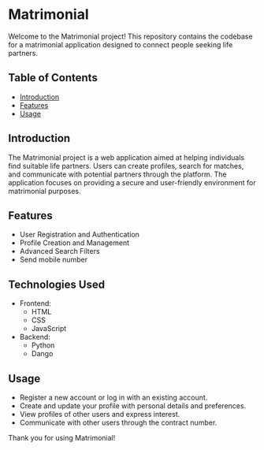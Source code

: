# Matrimonial

Welcome to the Matrimonial project! This repository contains the codebase for a matrimonial application designed to connect people seeking life partners.

## Table of Contents

- [Introduction](#introduction)
- [Features](#features)
- [Usage](#usage)

## Introduction

The Matrimonial project is a web application aimed at helping individuals find suitable life partners. Users can create profiles, search for matches, and communicate with potential partners through the platform. The application focuses on providing a secure and user-friendly environment for matrimonial purposes.

## Features

- User Registration and Authentication
- Profile Creation and Management
- Advanced Search Filters
- Send mobile number

## Technologies Used

- Frontend:
  - HTML
  - CSS
  - JavaScript
- Backend:
  - Python
  - Dango
 
## Usage
  - Register a new account or log in with an existing account.
  - Create and update your profile with personal details and preferences.
  - View profiles of other users and express interest.
  - Communicate with other users through the contract number.

Thank you for using Matrimonial!
